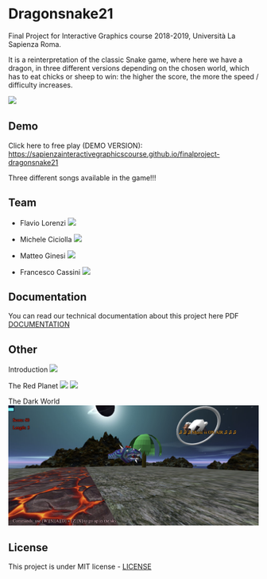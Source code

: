 # Dragonsnake21

Final Project for Interactive Graphics course 2018-2019, Università La Sapienza Roma.


It is a reinterpretation of the classic Snake game, where here we have a dragon, in three different versions depending on the chosen world, which has to eat chicks or sheep to win: the higher the score, the more the speed / difficulty increases.

<a href="https://www.dis.uniroma1.it/"><img src="http://www.dis.uniroma1.it/sites/default/files/marchio%20logo%20eng%20jpg.jpg" width="400"></a>

## Demo
Click here to free play (DEMO VERSION): https://sapienzainteractivegraphicscourse.github.io/finalproject-dragonsnake21

Three different songs available in the game!!!

## Team
* Flavio Lorenzi <a href="https://github.com/FlavioLorenzi"><img src="https://upload.wikimedia.org/wikipedia/commons/thumb/9/91/Octicons-mark-github.svg/1024px-Octicons-mark-github.svg.png" width="20"></a>

* Michele Ciciolla <a href="https://github.com/micheleciciolla"><img src="https://upload.wikimedia.org/wikipedia/commons/thumb/9/91/Octicons-mark-github.svg/1024px-Octicons-mark-github.svg.png" width="20"></a>

* Matteo Ginesi <a href="https://github.com/matginesi"><img src="https://upload.wikimedia.org/wikipedia/commons/thumb/9/91/Octicons-mark-github.svg/1024px-Octicons-mark-github.svg.png" width="20"></a>

* Francesco Cassini <a href="https://github.com/francesco-AI"><img src="https://upload.wikimedia.org/wikipedia/commons/thumb/9/91/Octicons-mark-github.svg/1024px-Octicons-mark-github.svg.png" width="20"></a>

## Documentation
You can read our technical documentation about this project here PDF [DOCUMENTATION](./documentation/report.pdf)

## Other
Introduction
![](other/intro.png)

The Red Planet
![](other/env1.png)
![](other/env1a.png)

The Dark World
![](other/env3.png)

## License
This project is under MIT license - [LICENSE](./LICENSE)

